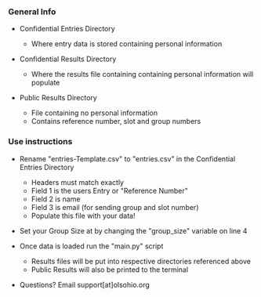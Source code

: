 ### General Info
- Confidential Entries Directory
    - Where entry data is stored containing personal information
    
- Confidential Results Directory
    - Where the results file containing containing personal information will populate
    
- Public Results Directory
    - File containing no personal information
    - Contains reference number, slot and group numbers

### Use instructions
- Rename "entries-Template.csv" to "entries.csv" in the Confidential Entries Directory
  - Headers must match exactly
  - Field 1 is the users Entry or "Reference Number"
  - Field 2 is name
  - Field 3 is email (for sending group and slot number)
  - Populate this file with your data!
- Set your Group Size at by changing the "group_size" variable on line 4
  
- Once data is loaded run the "main.py" script
    - Results files will be put into respective directories referenced above
    - Public Results will also be printed to the terminal
    
- Questions? Email support[at]olsohio.org
  
  